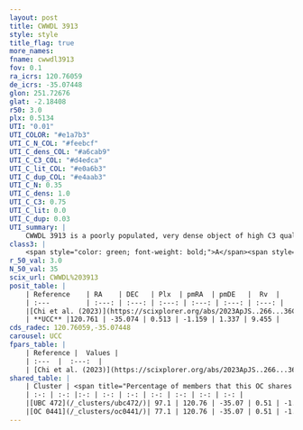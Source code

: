 ```yaml
---
layout: post
title: CWWDL 3913
style: style
title_flag: true
more_names: 
fname: cwwdl3913
fov: 0.1
ra_icrs: 120.76059
de_icrs: -35.07448
glon: 251.72676
glat: -2.18408
r50: 3.0
plx: 0.5134
UTI: "0.01"
UTI_COLOR: "#e1a7b3"
UTI_C_N_COL: "#feebcf"
UTI_C_dens_COL: "#a6cab9"
UTI_C_C3_COL: "#d4edca"
UTI_C_lit_COL: "#e0a6b3"
UTI_C_dup_COL: "#e4aab3"
UTI_C_N: 0.35
UTI_C_dens: 1.0
UTI_C_C3: 0.75
UTI_C_lit: 0.0
UTI_C_dup: 0.03
UTI_summary: |
    CWWDL 3913 is a poorly populated, very dense object of high C3 quality. It was recently reported in the literature.<br><br><span style="color: #99180f; font-weight: bold;">Warning: </span>This is very likely a duplicate object, which shares a large percentage of members with at least one previously reported entry.
class3: |
    <span style="color: green; font-weight: bold;">A</span><span style="color: #FFC300; font-weight: bold;">B</span>
r_50_val: 3.0
N_50_val: 35
scix_url: CWWDL%203913
posit_table: |
    | Reference    | RA    | DEC   | Plx  | pmRA  | pmDE   |  Rv  |
    | :---         | :---: | :---: | :---: | :---: | :---: | :---: |
    |[Chi et al. (2023)](https://scixplorer.org/abs/2023ApJS..266...36C) | 120.758 | -35.072 | 0.501 | -1.304 | 1.242 | 9.582 |
    | **UCC** |120.761 | -35.074 | 0.513 | -1.159 | 1.337 | 9.455 | 
cds_radec: 120.76059,-35.07448
carousel: UCC
fpars_table: |
    | Reference |  Values |
    | :---  |  :---:  |
    | [Chi et al. (2023)](https://scixplorer.org/abs/2023ApJS..266...36C) | `logAge=8.06, Z=0.23` |
shared_table: |
    | Cluster | <span title="Percentage of members that this OC shares with the ones listed">%</span>   | RA   | DEC   | Plx   | pmRA  | pmDE  | Rv | UTI |
    | :-: | :-: |:-: | :-: | :-: | :-: | :-: | :-: | :-: |
    |[UBC 472](/_clusters/ubc472/)| 97.1 | 120.76 | -35.07 | 0.51 | -1.16 | 1.37 | 9.46 |0.73 |
    |[OC 0441](/_clusters/oc0441/)| 77.1 | 120.76 | -35.07 | 0.51 | -1.16 | 1.35 | 9.46 |0.0 |
---
```

